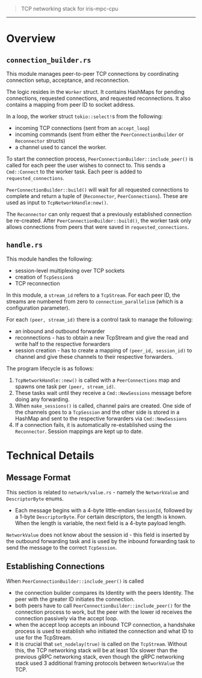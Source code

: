 > TCP networking stack for iris-mpc-cpu
---

# Overview

## `connection_builder.rs`

This module manages peer-to-peer TCP connections by coordinating connection setup, acceptance, and reconnection.

The logic resides in the `Worker` struct. It contains HashMaps for pending connections, requested connections, and requested reconnections. It also contains a mapping from peer ID to socket address.

In a loop, the worker struct `tokio::select!`s from the following:
- incoming TCP connections (sent from an `accept_loop`)
- incoming commands (sent from either the `PeerConnectionBuilder` or `Reconnector` structs)
- a channel used to cancel the worker.

To start the connection process, `PeerConnectionBuilder::include_peer()` is called for each peer the user wishes to connect to. This sends a `Cmd::Connect` to the worker task. Each peer is added to `requested_connections`. 

`PeerConnectionBuilder::build()` will wait for all requested connections to complete and return a tuple of (`Reconnector`, `PeerConnections`). These are used as input to `TcpNetworkHandle:new()`.

The `Reconnector` can only request that a previously established connection be re-created. After `PeerConnectionBuilder::build()`, the worker task only allows connections from peers that were saved in `requested_connections`.

## `handle.rs`

This module handles the following:
- session-level multiplexing over TCP sockets
- creation of `TcpSession`s
- TCP reconnection

In this module, a `stream_id` refers to a `TcpStream`. For each peer ID, the streams are numbered from zero to `connection_parallelism` (which is a configuration parameter).

For each `(peer, stream_id)` there is a control task to manage the following:
- an inbound and outbound forwarder
- reconnections - has to obtain a new TcpStream and give the read and write half to the respective forwarders 
- session creation - has to create a mapping of `(peer_id, session_id)` to channel and give these channels to their respective forwarders.

The program lifecycle is as follows:
1. `TcpNetworkHandle::new()` is called with a `PeerConnections` map and spawns one task per `(peer, stream_id)`.
2. These tasks wait until they receive a `Cmd::NewSessions` message before doing any forwarding.
3. When `make_sessions()` is called, channel pairs are created. One side of the channels goes to a `TcpSession` and the other side is stored in a HashMap and sent to the respective forwarders via `Cmd::NewSessions`
4. If a connection fails, it is automatically re-established using the `Reconnector`. Session mappings are kept up to date.

# Technical Details

## Message Format
This section is related to `network/value.rs` - namely the `NetworkValue` and `DescriptorByte` enums.

- Each message begins with a 4-byte little-endian `SessionId`, followed by a 1-byte `DescriptorByte`. For certain descriptors, the length is known. When the length is variable, the next field is a 4-byte payload length.

`NetworkValue` does not know about the session id - this field is inserted by the outbound forwarding task and is used by the inbound forwarding task to send the message to the correct `TcpSession`.

## Establishing Connections
When `PeerConnectionBuilder::include_peer()` is called
- the connection builder compares its Identity with the peers Identity. The peer with the greater ID initiates the connection. 
- both peers have to call `PeerConnectionBuilder::include_peer()` for the connection process to work, but the peer with the lower id receives the connection passively via the accept loop.
- when the accept loop accepts an inbound TCP connection, a handshake process is used to establish who initiated the connection and what ID to use for the TcpStream.
- it is crucial that `set_nodelay(true)` is called on the `TcpStream`. Without this, the TCP networking stack will be at least 10x slower than the previous gRPC networking stack, even though the gRPC networking stack used 3 additional framing protocols between `NetworkValue` the TCP.
